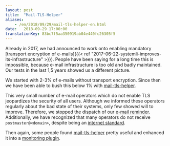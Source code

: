 ```yaml
---
layout: post
title:  "Mail-TLS-Helper"
aliases:
    - /en/2018/09/29/mail-tls-helper-en.html
date:   2018-09-29 17:00:00
translationKey: 83bc7f5aa350919ab04e440fc26305f5
---
```

Already in 2017, we had announced to work onto enabling mandatory 
[transport encryption of e-mails]({{< ref "2017-06-22-systemli-improves-its-infrastructure" >}}). People have been 
saying for a long time this is impossible, because e-mail infrastructure is too old and badly maintained. Our tests in 
the last 1,5 years showed us a different picture.

We started with 2-3% of e-mails without transport encryption. Since then we have been able to bush this below 1% with 
[mail-tls-helper](https://github.com/systemli/mail-tls-helper).

This very small number of e-mail operators which do not enable TLS jeopardizes the security of all users. Although we 
informed these operators regularly about the bad state of their systems, only few showed will to improve. Therefore, we 
stopped the dispatch of our 
[e-mail reminder](https://github.com/systemli/mail-tls-helper/blob/master/mail-tls-helper.py#L120). Additionally, we 
have recognized that many operators do not receive `postmaster@<domain>`, despite being an 
[internet standard](https://en.wikipedia.org/wiki/Postmaster_%28computing%29).

Then again, some people found [mail-tls-helper](https://github.com/systemli/mail-tls-helper/) pretty useful and 
enhanced it into a [monitoring plugin](https://github.com/systemli/mail-tls-helper/pull/23#issuecomment-398909504).
